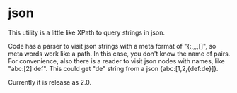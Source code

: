 # json

This utility is a little like XPath to query strings in json.

Code has a parser to visit json strings with a meta format of "{:,,,,[]", so meta words work like a path. In this case, you don't know the name of pairs.
For convenience, also there is a reader to visit json nodes with names, like "abc:[2]:def". This could get "de" string from a json {abc:[1,2,{def:de}]}.

Currently it is release as 2.0.